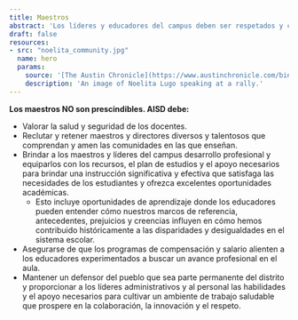 ```yaml
---
title: Maestros
abstract: 'Los líderes y educadores del campus deben ser respetados y consultados como los profesionales que son al determinar enfoques efectivos para la enseñanza y el aprendizaje y la rendición de cuentas.'
draft: false
resources:
- src: "noelita_community.jpg"
  name: hero
  params:
    source: '[The Austin Chronicle](https://www.austinchronicle.com/binary/26de/pols_feature30.jpg)'
    description: 'An image of Noelita Lugo speaking at a rally.'
---
```


__Los maestros NO son prescindibles. AISD debe:__
* Valorar la salud y seguridad de los docentes.
* Reclutar y retener maestros y directores diversos y talentosos que comprendan y amen las comunidades en las que enseñan.
* Brindar a los maestros y líderes del campus desarrollo profesional y equiparlos con los recursos, el plan de estudios y el apoyo necesarios para brindar una instrucción significativa y efectiva que satisfaga las necesidades de los estudiantes y ofrezca excelentes oportunidades académicas.
    * Esto incluye oportunidades de aprendizaje donde los educadores pueden entender cómo nuestros marcos de referencia, antecedentes, prejuicios y creencias influyen en cómo hemos contribuido históricamente a las disparidades y desigualdades en el sistema escolar.
* Asegurarse de que los programas de compensación y salario alienten a los educadores experimentados a buscar un avance profesional en el aula.
* Mantener un defensor del pueblo que sea parte permanente del distrito y proporcionar a los líderes administrativos y al personal las habilidades y el apoyo necesarios para cultivar un ambiente de trabajo saludable que prospere en la colaboración, la innovación y el respeto.

